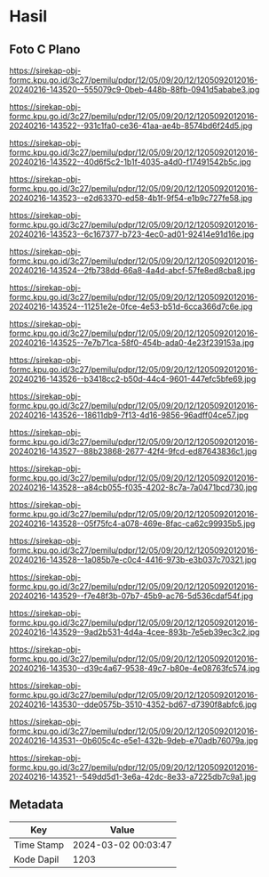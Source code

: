 # Hasil

## Foto C Plano

https://sirekap-obj-formc.kpu.go.id/3c27/pemilu/pdpr/12/05/09/20/12/1205092012016-20240216-143520--555079c9-0beb-448b-88fb-0941d5ababe3.jpg

https://sirekap-obj-formc.kpu.go.id/3c27/pemilu/pdpr/12/05/09/20/12/1205092012016-20240216-143522--931c1fa0-ce36-41aa-ae4b-8574bd6f24d5.jpg

https://sirekap-obj-formc.kpu.go.id/3c27/pemilu/pdpr/12/05/09/20/12/1205092012016-20240216-143522--40d6f5c2-1b1f-4035-a4d0-f17491542b5c.jpg

https://sirekap-obj-formc.kpu.go.id/3c27/pemilu/pdpr/12/05/09/20/12/1205092012016-20240216-143523--e2d63370-ed58-4b1f-9f54-e1b9c727fe58.jpg

https://sirekap-obj-formc.kpu.go.id/3c27/pemilu/pdpr/12/05/09/20/12/1205092012016-20240216-143523--6c167377-b723-4ec0-ad01-92414e91d16e.jpg

https://sirekap-obj-formc.kpu.go.id/3c27/pemilu/pdpr/12/05/09/20/12/1205092012016-20240216-143524--2fb738dd-66a8-4a4d-abcf-57fe8ed8cba8.jpg

https://sirekap-obj-formc.kpu.go.id/3c27/pemilu/pdpr/12/05/09/20/12/1205092012016-20240216-143524--11251e2e-0fce-4e53-b51d-6cca366d7c6e.jpg

https://sirekap-obj-formc.kpu.go.id/3c27/pemilu/pdpr/12/05/09/20/12/1205092012016-20240216-143525--7e7b71ca-58f0-454b-ada0-4e23f239153a.jpg

https://sirekap-obj-formc.kpu.go.id/3c27/pemilu/pdpr/12/05/09/20/12/1205092012016-20240216-143526--b3418cc2-b50d-44c4-9601-447efc5bfe69.jpg

https://sirekap-obj-formc.kpu.go.id/3c27/pemilu/pdpr/12/05/09/20/12/1205092012016-20240216-143526--18611db9-7f13-4d16-9856-96adff04ce57.jpg

https://sirekap-obj-formc.kpu.go.id/3c27/pemilu/pdpr/12/05/09/20/12/1205092012016-20240216-143527--88b23868-2677-42f4-9fcd-ed87643836c1.jpg

https://sirekap-obj-formc.kpu.go.id/3c27/pemilu/pdpr/12/05/09/20/12/1205092012016-20240216-143528--a84cb055-f035-4202-8c7a-7a0471bcd730.jpg

https://sirekap-obj-formc.kpu.go.id/3c27/pemilu/pdpr/12/05/09/20/12/1205092012016-20240216-143528--05f75fc4-a078-469e-8fac-ca62c99935b5.jpg

https://sirekap-obj-formc.kpu.go.id/3c27/pemilu/pdpr/12/05/09/20/12/1205092012016-20240216-143528--1a085b7e-c0c4-4416-973b-e3b037c70321.jpg

https://sirekap-obj-formc.kpu.go.id/3c27/pemilu/pdpr/12/05/09/20/12/1205092012016-20240216-143529--f7e48f3b-07b7-45b9-ac76-5d536cdaf54f.jpg

https://sirekap-obj-formc.kpu.go.id/3c27/pemilu/pdpr/12/05/09/20/12/1205092012016-20240216-143529--9ad2b531-4d4a-4cee-893b-7e5eb39ec3c2.jpg

https://sirekap-obj-formc.kpu.go.id/3c27/pemilu/pdpr/12/05/09/20/12/1205092012016-20240216-143530--d39c4a67-9538-49c7-b80e-4e08763fc574.jpg

https://sirekap-obj-formc.kpu.go.id/3c27/pemilu/pdpr/12/05/09/20/12/1205092012016-20240216-143530--dde0575b-3510-4352-bd67-d7390f8abfc6.jpg

https://sirekap-obj-formc.kpu.go.id/3c27/pemilu/pdpr/12/05/09/20/12/1205092012016-20240216-143531--0b605c4c-e5e1-432b-9deb-e70adb76079a.jpg

https://sirekap-obj-formc.kpu.go.id/3c27/pemilu/pdpr/12/05/09/20/12/1205092012016-20240216-143521--549dd5d1-3e6a-42dc-8e33-a7225db7c9a1.jpg


## Metadata

| Key        | Value               |
| ---------- | ------------------- |
| Time Stamp | 2024-03-02 00:03:47 |
| Kode Dapil | 1203                |



